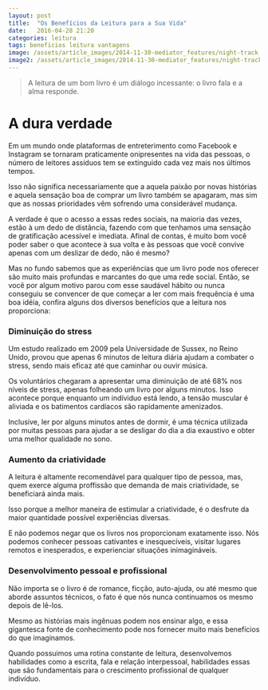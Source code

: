 ```yaml
---
layout: post
title:  "Os Benefícios da Leitura para a Sua Vida"
date:   2016-04-28 21:20
categories: leitura
tags: beneficios leitura vantagens
image: /assets/article_images/2014-11-30-mediator_features/night-track.JPG
image2: /assets/article_images/2014-11-30-mediator_features/night-track-mobile.JPG
---
```

> A leitura de um bom livro é um diálogo incessante: o livro fala e a alma responde.

# A dura verdade
Em um mundo onde plataformas de entreterimento como Facebook e Instagram se tornaram praticamente onipresentes na vida das pessoas, 
o número de leitores assíduos tem se extinguido cada vez mais nos últimos tempos.

Isso não significa necessariamente que a aquela paixão por novas histórias e aquela sensação boa de comprar um livro também
se apagaram, mas sim que as nossas prioridades vêm sofrendo uma considerável mudança.

A verdade é que o acesso a essas redes sociais, na maioria das vezes,
estão à um dedo de distância, fazendo com que tenhamos uma sensação de gratificação acessível e imediata. Afinal de contas, 
é muito bom você poder saber o que acontece à sua volta e às pessoas que você convive apenas com um deslizar de dedo, não é mesmo?

Mas no fundo sabemos que as experiências que um livro pode nos oferecer são muito mais profundas e marcantes do que uma rede social. 
Então, se você por algum motivo parou com esse saudável hábito ou nunca conseguiu se convencer de que começar a ler com mais frequência
é uma boa idéia, confira alguns dos diversos benefícios que a leitura nos proporciona:

### Diminuição do stress
Um estudo realizado em 2009 pela Universidade de Sussex, no Reino Unido, provou que apenas 6 minutos de leitura diária ajudam a combater o stress,
sendo mais eficaz até que caminhar ou ouvir música. 

Os voluntários chegaram a apresentar uma diminuição de até 68% nos níveis de stress, apenas folheando um livro por alguns minutos. 
Isso acontece porque enquanto um indíviduo está lendo, a tensão muscular é aliviada e os batimentos cardíacos são rapidamente amenizados.

Inclusive, ler por alguns minutos antes de dormir, é uma técnica utilizada por muitas pessoas para ajudar a se desligar do dia a dia exaustivo
e obter uma melhor qualidade no sono.

### Aumento da criatividade
A leitura é altamente recomendável para qualquer tipo de pessoa, mas, quem exerce alguma proffissão que demanda de mais criatividade, se beneficiará ainda mais.

Isso porque a melhor maneira de estimular a criatividade, é o desfrute da maior quantidade possível experiências diversas.

E não podemos negar que os livros nos proporcionam exatamente isso. Nós podemos conhecer pessoas cativantes e inesquecíveis, visitar lugares remotos e inesperados, e experienciar situações inimagináveis.

### Desenvolvimento pessoal e profissional
Não importa se o livro é de romance, ficção, auto-ajuda, ou até mesmo que aborde assuntos técnicos, o fato é que nós nunca continuamos os mesmo depois de lê-los.

Mesmo as histórias mais ingênuas podem nos ensinar algo, e essa gigantesca fonte de conhecimento pode nos fornecer muito mais benefícios do que imaginamos.

Quando possuimos uma rotina constante de leitura, desenvolvemos habilidades como a escrita, fala e relação interpessoal, habilidades essas que são fundamentais para o crescimento profissional de qualquer indivíduo.
